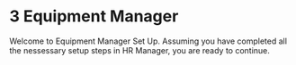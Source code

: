 # 3 Equipment Manager

Welcome to Equipment Manager Set Up. 
Assuming you have completed all the nessessary setup steps in HR Manager, you are ready to continue. 